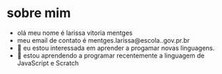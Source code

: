 # sobre mim 
- olá meu nome é larissa vitoria mentges
- meu email de contato é mentges.larissa@escola..gov.pr.br
- 👀 eu estou interessada em aprender a progamar novas linguagens.
- 🌱 estou aprendendo a programar recentemente  a linguagem de JavaScript e Scratch



